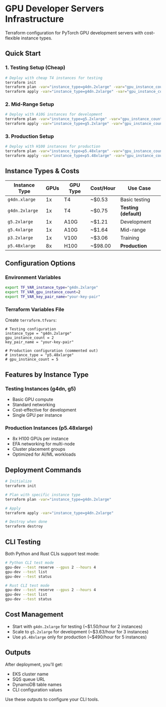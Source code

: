 # GPU Developer Servers Infrastructure

Terraform configuration for PyTorch GPU development servers with cost-flexible instance types.

## Quick Start

### 1. Testing Setup (Cheap)
```bash
# Deploy with cheap T4 instances for testing
terraform init
terraform plan -var="instance_type=g4dn.2xlarge" -var="gpu_instance_count=2"
terraform apply -var="instance_type=g4dn.2xlarge" -var="gpu_instance_count=2"
```

### 2. Mid-Range Setup  
```bash
# Deploy with A10G instances for development
terraform plan -var="instance_type=g5.2xlarge" -var="gpu_instance_count=3"
terraform apply -var="instance_type=g5.2xlarge" -var="gpu_instance_count=3"
```

### 3. Production Setup
```bash
# Deploy with H100 instances for production
terraform plan -var="instance_type=p5.48xlarge" -var="gpu_instance_count=5"
terraform apply -var="instance_type=p5.48xlarge" -var="gpu_instance_count=5"
```

## Instance Types & Costs

| Instance Type | GPUs | GPU Type | Cost/Hour | Use Case |
|---------------|------|----------|-----------|----------|
| `g4dn.xlarge` | 1x | T4 | ~$0.53 | Basic testing |
| `g4dn.2xlarge` | 1x | T4 | ~$0.75 | **Testing (default)** |
| `g5.2xlarge` | 1x | A10G | ~$1.21 | Development |
| `g5.4xlarge` | 1x | A10G | ~$1.64 | Mid-range |
| `p3.2xlarge` | 1x | V100 | ~$3.06 | Training |
| `p5.48xlarge` | 8x | H100 | ~$98.00 | **Production** |

## Configuration Options

### Environment Variables
```bash
export TF_VAR_instance_type="g4dn.2xlarge"
export TF_VAR_gpu_instance_count=2
export TF_VAR_key_pair_name="your-key-pair"
```

### Terraform Variables File
Create `terraform.tfvars`:
```hcl
# Testing configuration
instance_type = "g4dn.2xlarge"
gpu_instance_count = 2
key_pair_name = "your-key-pair"

# Production configuration (commented out)
# instance_type = "p5.48xlarge" 
# gpu_instance_count = 5
```

## Features by Instance Type

### Testing Instances (g4dn, g5)
- Basic GPU compute
- Standard networking
- Cost-effective for development
- Single GPU per instance

### Production Instances (p5.48xlarge)
- 8x H100 GPUs per instance
- EFA networking for multi-node
- Cluster placement groups
- Optimized for AI/ML workloads

## Deployment Commands

```bash
# Initialize
terraform init

# Plan with specific instance type
terraform plan -var="instance_type=g4dn.2xlarge"

# Apply
terraform apply -var="instance_type=g4dn.2xlarge"

# Destroy when done
terraform destroy
```

## CLI Testing

Both Python and Rust CLIs support test mode:

```bash
# Python CLI test mode
gpu-dev --test reserve --gpus 2 --hours 4
gpu-dev --test list
gpu-dev --test status

# Rust CLI test mode  
gpu-dev --test reserve --gpus 2 --hours 4
gpu-dev --test list
gpu-dev --test status
```

## Cost Management

- Start with `g4dn.2xlarge` for testing (~$1.50/hour for 2 instances)
- Scale to `g5.2xlarge` for development (~$3.63/hour for 3 instances)
- Use `p5.48xlarge` only for production (~$490/hour for 5 instances)

## Outputs

After deployment, you'll get:
- EKS cluster name
- SQS queue URL
- DynamoDB table names
- CLI configuration values

Use these outputs to configure your CLI tools.